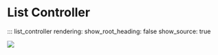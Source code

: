 # List Controller

::: list_controller
    rendering:
      show_root_heading: false
      show_source: true

<noscript>
    <img src="https://analytics.cadwork.ca/ingress/e6b1702b-6224-4e93-94b7-9e4c2cd7ae06/pixel.gif">
</noscript>
<script defer src="https://analytics.cadwork.ca/ingress/e6b1702b-6224-4e93-94b7-9e4c2cd7ae06/script.js"></script>
